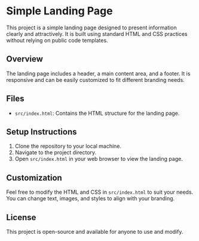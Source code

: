 # Simple Landing Page

This project is a simple landing page designed to present information clearly and attractively. It is built using standard HTML and CSS practices without relying on public code templates.

## Overview

The landing page includes a header, a main content area, and a footer. It is responsive and can be easily customized to fit different branding needs.

## Files

- `src/index.html`: Contains the HTML structure for the landing page.

## Setup Instructions

1. Clone the repository to your local machine.
2. Navigate to the project directory.
3. Open `src/index.html` in your web browser to view the landing page.

## Customization

Feel free to modify the HTML and CSS in `src/index.html` to suit your needs. You can change text, images, and styles to align with your branding.

## License

This project is open-source and available for anyone to use and modify.